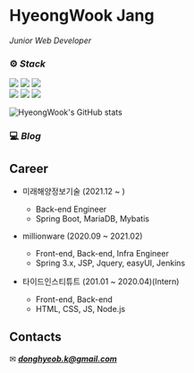 # HyeongWook Jang
_Junior Web Developer_

### ⚙ ***Stack***

<img src="https://img.shields.io/badge/Java-007396?style=for-the-badge&logo=Java&logoColor=white" /> <img src="https://img.shields.io/badge/SpringBoot-6DB33F?style=for-the-badge&logo=SpringBoot&logoColor=white" /> <img src="https://img.shields.io/badge/SpringSecurity-6DB33F?style=for-the-badge&logo=SpringSecurity&logoColor=white" />   
<img src="https://img.shields.io/badge/Html-E34F26?style=for-the-badge&logo=Html5&logoColor=white" /> <img src="https://img.shields.io/badge/Css-1572B6?style=for-the-badge&logo=Css3&logoColor=white" /> <img src="https://img.shields.io/badge/JavaScript-F7DF1E?style=for-the-badge&logo=JavaScript&logoColor=white" />

![HyeongWook's GitHub stats](https://github-readme-stats.vercel.app/api?username=hyeongwookjang&show_icons=true&theme=dracula)


### 💻 ***Blog***

<!-- <a href="https://donghyeob-devlog.tistory.com/"><img src="https://img.shields.io/badge/-Donoghyeob's%20Blog-orange?label=Blog&labelColor=09B3AF&style=for-the-badge&logo=Bloglovin" /></a> -->


## Career
* 미래해양정보기술 (2021.12 ~ )
  * Back-end Engineer
  * Spring Boot, MariaDB, Mybatis

* millionware (2020.09 ~ 2021.02)
  * Front-end, Back-end, Infra Engineer
  * Spring 3.x, JSP, Jquery, easyUI, Jenkins

* 타이드인스티튜트 (201.01 ~ 2020.04)(Intern)
  * Front-end, Back-end
  * HTML, CSS, JS, Node.js

## Contacts
✉ ***donghyeob.k@gmail.com***
